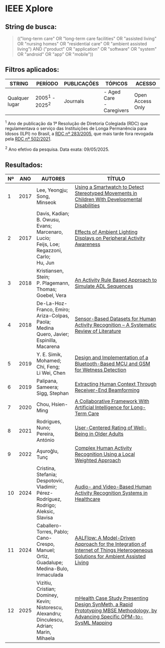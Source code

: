 # IEEE Xplore

## String de busca:
> (("long-term care" OR "long-term care facilities" OR "assisted living" OR "nursing homes" OR "residential care" OR "ambient assisted living") AND ("product" OR "application" OR "software" OR "system" OR "android" OR "app" OR "mobile"))

## Filtros aplicados:
| STRING | PERÍODO | PUBLICAÇÕES | TÓPICOS | ACESSO |
| ------ | ------- | ----------- | ------- | ------ |
| Qualquer lugar | 2005<sup>1</sup> - 2025<sup>2</sup> | Journals | - Aged Care<br>- Caregivers | Open Access Only |

<sup>1</sup> Ano de publicação da 1ª Resolução de Diretoria Colegiada (RDC) que regulamentava o serviço das Instituições de Longa Permanência para Idosos (ILPI) no Brasil, a [RDC nº 283/2005](https://bvsms.saude.gov.br/bvs/saudelegis/anvisa/2005/res0283_26_09_2005.html), que mais tarde fora revogada pela [RDC nº 502/2021](https://bvsms.saude.gov.br/bvs/saudelegis/anvisa/2020/rdc0502_27_05_2021.pdf).

<sup>2</sup> Ano efetivo da pesquisa. Data exata: 09/05/2025.

## Resultados:
| Nº | ANO | AUTORES | TÍTULO |
| -- | --- | ------- | ------ |
| 1 | 2017 | Lee, Yeongju;<br>Song, Minseok | [Using a Smartwatch to Detect Stereotyped Movements in Children With Developmental Disabilities](https://ieeexplore.ieee.org/document/7888986) |
| 2 | 2017 | Davis, Kadian;<br>B. Owusu, Evans;<br>Marcenaro, Lucio;<br>Feijs, Loe;<br>Regazzoni, Carlo;<br>Hu, Jun | [Effects of Ambient Lighting Displays on Peripheral Activity Awareness](https://ieeexplore.ieee.org/document/7927391) |
| 3 | 2018 | Kristiansen, Stein;<br>P. Plagemann, Thomas;<br>Goebel, Vera | [An Activity Rule Based Approach to Simulate ADL Sequences](https://ieeexplore.ieee.org/document/8294191) |
| 4 | 2018 | De-La-Hoz-Franco, Emiro;<br>Ariza-Colpas, Paola;<br>Medina Quero, Javier;<br>Espinilla, Macarena | [Sensor-Based Datasets for Human Activity Recognition – A Systematic Review of Literature](https://ieeexplore.ieee.org/document/8478653) |
| 5 | 2019 | Y. E. Simik, Mohamed;<br>Chi, Feng;<br>Li Wei, Chen | [Design and Implementation of a Bluetooth-Based MCU and GSM for Wetness Detection](https://ieeexplore.ieee.org/document/8639072) |
| 6 | 2019 | Palipana, Sameera;<br>Sigg, Stephan | [Extracting Human Context Through Receiver-End Beamforming](https://ieeexplore.ieee.org/document/8856202) |
| 7 | 2020 | Chou, Hsien-Ming | [A Collaborative Framework With Artificial Intelligence for Long-Term Care](https://ieeexplore.ieee.org/document/9018259) |
| 8 | 2021 | Rodrigues, Nuno;<br>Pereira, António | [User-Centered Rating of Well-Being in Older Adults](https://ieeexplore.ieee.org/document/9452070) |
| 9 | 2022 | Aşuroğlu, Tunç | [Complex Human Activity Recognition Using a Local Weighted Approach](https://ieeexplore.ieee.org/document/9899447) |
| 10 | 2024 | Cristina, Stefania;<br>Despotovic, Vladimir;<br>Pérez-Rodríguez, Rodrigo;<br>Aleksic, Slavisa | [Audio- and Video-Based Human Activity Recognition Systems in Healthcare](https://ieeexplore.ieee.org/document/10388318) |
| 11 | 2024 | Caballero-Torres, Pablo;<br>Cano-Crespo, Manuel;<br>Ortiz, Guadalupe;<br>Medina-Bulo, Inmaculada | [AALFlow: A Model-Driven Approach for the Integration of Internet of Things Heterogeneous Solutions for Ambient Assisted Living](https://ieeexplore.ieee.org/document/10606451) |
| 12 | 2025 | Vizitiu, Cristian;<br>Dominey, Kevin;<br>Nistorescu, Alexandru;<br>Dinculescu, Adrian;<br>Marin, Mihaela | [mHealth Case Study Presenting Design SynMeth, a Rapid Prototyping MBSE Methodology, by Advancing Specific OPM-to-SysML Mapping](https://ieeexplore.ieee.org/document/10937483) |